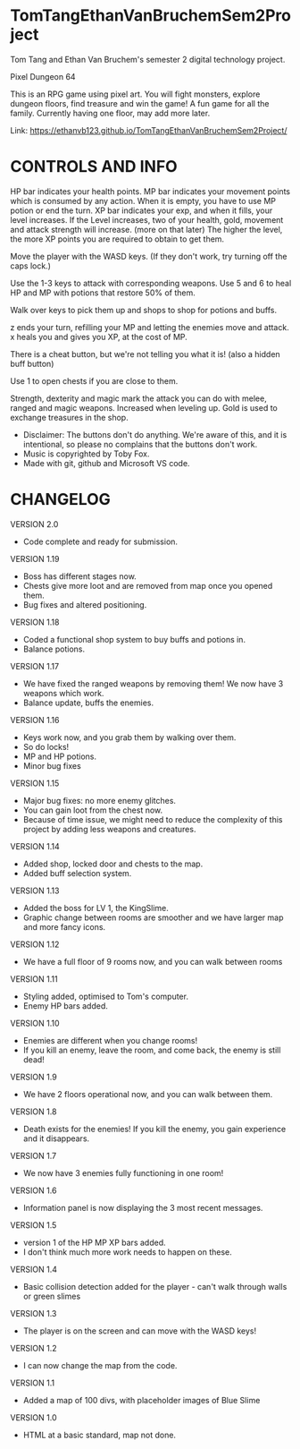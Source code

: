 # TomTangEthanVanBruchemSem2Project
Tom Tang and Ethan Van Bruchem's semester 2 digital technology project.

Pixel Dungeon 64

This is an RPG game using pixel art. You will fight monsters, explore dungeon floors, find treasure and win the game!
A fun game for all the family.
Currently having one floor, may add more later.

Link: https://ethanvb123.github.io/TomTangEthanVanBruchemSem2Project/

# CONTROLS AND INFO
HP bar indicates your health points.
MP bar indicates your movement points which is consumed by any action. When it is empty, you have to use MP potion or end the turn.
XP bar indicates your exp, and when it fills, your level increases. 
If the Level increases, two of your health, gold, movement and attack strength will increase. (more on that later)
The higher the level, the more XP points you are required to obtain to get them.

Move the player with the WASD keys. (If they don't work, try turning off the caps lock.)

Use the 1-3 keys to attack with corresponding weapons.
Use 5 and 6 to heal HP and MP with potions that restore 50% of them.

Walk over keys to pick them up and shops to shop for potions and buffs.

z ends your turn, refilling your MP and letting the enemies move and attack.
x heals you and gives you XP, at the cost of MP.

There is a cheat button, but we're not telling you what it is! (also a hidden buff button)

Use 1 to open chests if you are close to them.

Strength, dexterity and magic mark the attack you can do with melee, ranged and magic weapons. Increased when leveling up.
Gold is used to exchange treasures in the shop. 

* Disclaimer: The buttons don't do anything. We're aware of this, and it is intentional, so please no complains that the buttons don't work.
* Music is copyrighted by Toby Fox.
* Made with git, github and Microsoft VS code.

# CHANGELOG
VERSION 2.0
- Code complete and ready for submission.

VERSION 1.19
- Boss has different stages now.
- Chests give more loot and are removed from map once you opened them.
- Bug fixes and altered positioning.

VERSION 1.18
- Coded a functional shop system to buy buffs and potions in.
- Balance potions.

VERSION 1.17
- We have fixed the ranged weapons by removing them! We now have 3 weapons which work.
- Balance update, buffs the enemies.

VERSION 1.16
- Keys work now, and you grab them by walking over them.
- So do locks!
- MP and HP potions.
- Minor bug fixes

VERSION 1.15
- Major bug fixes: no more enemy glitches.
- You can gain loot from the chest now.
- Because of time issue, we might need to reduce the complexity of this project by adding less weapons and creatures.

VERSION 1.14
- Added shop, locked door and chests to the map.
- Added buff selection system. 

VERSION 1.13
- Added the boss for LV 1, the  KingSlime. 
- Graphic change between rooms are smoother and we have larger map and more fancy icons.

VERSION 1.12
- We have a full floor of 9 rooms now, and you can walk between rooms

VERSION 1.11
- Styling added, optimised to Tom's computer.
- Enemy HP bars added.

VERSION 1.10
- Enemies are different when you change rooms!
- If you kill an enemy, leave the room, and come back, the enemy is still dead!

VERSION 1.9
- We have 2 floors operational now, and you can walk between them.

VERSION 1.8
- Death exists for the enemies! If you kill the enemy, you gain experience and it disappears.

VERSION 1.7
- We now have 3 enemies fully functioning in one room!

VERSION 1.6
- Information panel is now displaying the 3 most recent messages.

VERSION 1.5
- version 1 of the HP MP XP bars added.
- I don't think much more work needs to happen on these.

VERSION 1.4
- Basic collision detection added for the player - can't walk through walls or green slimes

VERSION 1.3
- The player is on the screen and can move with the WASD keys!

VERSION 1.2
- I can now change the map from the code.

VERSION 1.1
- Added a map of 100 divs, with placeholder images of Blue Slime
  
VERSION 1.0
- HTML at a basic standard, map not done.
